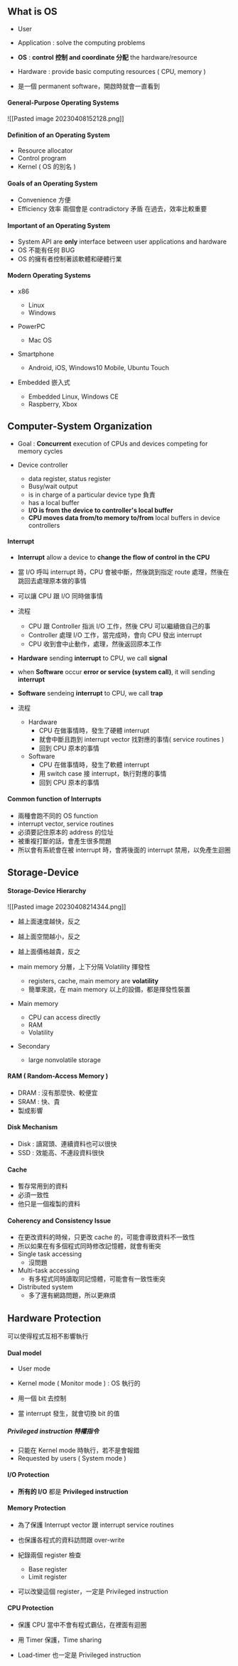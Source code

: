 ## What is OS 
+ User
+ Application : solve the computing problems
+ **OS** : **control 控制 and coordinate 分配** the hardware/resource
+ Hardware : provide basic computing resources ( CPU, memory )

+ 是一個 permanent software，開啟時就會一直看到

#### General-Purpose Operating Systems
![[Pasted image 20230408152128.png]]

#### Definition of an Operating System
+ Resource allocator
+ Control program
+ Kernel ( OS 的別名 )

#### Goals of an Operating System
+ Convenience 方便
+ Efficiency 效率
兩個會是 contradictory 矛盾
在過去，效率比較重要

#### Important of an Operating System
+ System API are **only** interface between user applications and hardware 
+ OS 不能有任何 BUG
+ OS 的擁有者控制著該軟體和硬體行業

#### Modern Operating Systems
+ x86
	+ Linux
	+ Windows 
+ PowerPC 
	+ Mac OS
+ Smartphone 
	+ Android, iOS, Windows10 Mobile, Ubuntu Touch
+ Embedded 嵌入式

	+ Embedded Linux, Windows CE 
	+ Raspberry, Xbox





## Computer-System Organization
+ Goal : **Concurrent** execution of CPUs and devices competing for memory cycles

+ Device controller
	+ data register, status register
	+ Busy/wait output
	+ is in charge of a particular device type 負責
	+ has a local buffer 
	+ **I/O is from the device to controller's local buffer** 
	+ **CPU moves data from/to memory to/from** local buffers in device controllers
	
#### Interrupt 
+ **Interrupt** allow a device to **change the flow of control in the CPU**
+ 當 I/O 呼叫 interrupt 時，CPU 會被中斷，然後跳到指定 route 處理，然後在跳回去處理原本做的事情
+ 可以讓 CPU 跟 I/O 同時做事情

+ 流程
	+ CPU 跟 Controller 指派 I/O 工作，然後 CPU 可以繼續做自己的事
	+ Controller 處理 I/O 工作，當完成時，會向 CPU 發出 interrupt
	+ CPU 收到會中止動作，處理，然後返回原本工作

+ **Hardware** sending **interrupt** to CPU, we call **signal** 
+ when **Software** occur **error or service (system call)**, it will sending **interrupt**
+ **Software** sendeing **interrupt** to CPU, we call **trap**

+ 流程
	+ Hardware
		+ CPU 在做事情時，發生了硬體 interrupt 
		+ 就會中斷且跑到 interrupt vector 找對應的事情( service routines )
		+ 回到 CPU 原本的事情
	+ Software
		+ CPU 在做事情時，發生了軟體 interrupt 
		+ 用 switch case 接 interrupt，執行對應的事情
		+ 回到 CPU 原本的事情

#### Common function of Interrupts
+ 兩種會跑不同的 OS function 
+ interrupt vector, service routines
+ 必須要記住原本的 address 的位址
+ 被重複打斷的話，會產生很多問題
+ 所以會有系統會在被 interrupt 時，會將後面的 interrupt 禁用，以免產生迴圈

## Storage-Device 
#### Storage-Device Hierarchy
![[Pasted image 20230408214344.png]]
+ 越上面速度越快，反之
+ 越上面空間越小，反之
+ 越上面價格越貴，反之
+ main memory 分層，上下分隔 Volatility 揮發性
	+ registers, cache, main memory are **volatility**
	+ 簡單來說，在 main memory 以上的設備，都是揮發性裝置

+ Main memory 
	+ CPU can access directly
	+ RAM
	+ Volatility
+ Secondary
	+ large nonvolatile storage 

#### RAM ( Random-Access Memory )
+ DRAM : 沒有那麼快、較便宜 
+ SRAM : 快、貴
+ 製成影響

#### Disk Mechanism
+ Disk : 讀寫頭、連續資料也可以很快
+ SSD : 效能高、不連段資料很快

#### Cache
+ 暫存常用到的資料
+ 必須一致性
+ 他只是一個複製的資料

#### Coherency and Consistency Issue 
+ 在更改資料的時候，只更改 cache 的，可能會導致資料不一致性
+ 所以如果在有多個程式同時修改記憶體，就會有衝突
+ Single task accessing 
	+ 沒問題
+ Multi-task accessing 
	+ 有多程式同時讀取同記憶體，可能會有一致性衝突
+ Distributed system 
	+ 多了還有網路問題，所以更麻煩

## Hardware Protection
可以使得程式互相不影響執行

#### Dual model
+ User mode
+ Kernel mode ( Monitor mode ) : OS 執行的

+ 用一個 bit 去控制
+ 當 interrupt 發生，就會切換 bit 的值

##### Privileged instruction 特權指令
+ 只能在 Kernel mode 時執行，若不是會報錯
+ Requested by users ( System mode )

#### I/O Protection
+ **所有的 I/O** 都是 **Privileged instruction**

#### Memory Protection 
+ 為了保護 Interrupt vector 跟 interrupt service routines
+ 也保護各程式的資料訪問跟 over-write 

+ 紀錄兩個 register 檢查
	+ Base register 
	+ Limit register
+ 可以改變這個 register，一定是 Privileged instruction

#### CPU Protection
+ 保護 CPU 當中不會有程式霸佔，在裡面有迴圈

+ 用 Timer 保護，Time sharing 
+ Load-timer 也一定是 Privileged instruction


